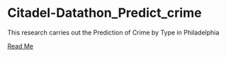 # Citadel-Datathon_Predict_crime

This research carries out the Prediction of Crime by Type in Philadelphia

[Read Me](https://github.com/RaghaRao314159/Citadel-Datathon_Predict_crime/files/12063377/Citadel_Datathon.pdf)
